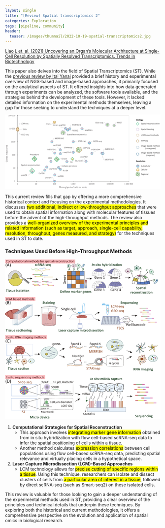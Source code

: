 ```yaml
---
layout: single
title: "[Review] Spatial transcriptomics 2"
categories: Exploration
tags: [pipeline, community]
header:
  teaser: /images/thumnail/2022-10-19-spatial-transcriptomics2.jpg
---
```


[Liao j. et. al. (2021) Uncovering an Organ’s Molecular Architecture at Single-Cell Resolution by Spatially Resolved Transcriptomics. Trends in Biotechnology](https://www.cell.com/trends/biotechnology/fulltext/S0167-7799(20)30140-2?_returnURL=https%3A%2F%2Flinkinghub.elsevier.com%2Fretrieve%2Fpii%2FS0167779920301402%3Fshowall%3Dtrue)

This paper also delves into the field of Spatial Transcriptomics (ST). While the [previous review by Itai Yanai](https://keun-hong.github.io/exploration/spatial-transcriptomics1/) provided a brief history and experimental overview of NGS-based and image-based approaches, it primarily focused on the analytical aspects of ST. It offered insights into how data generated through experiments can be analyzed, the software tools available, and the strategies behind the development of these tools. However, it lacked detailed information on the experimental methods themselves, leaving a gap for those seeking to understand the techniques at a deeper level.

![](../../images/2022-10-19-spatial-transcriptomics2/2024-08-14-14-24-28-image.png)

This current review fills that gap by offering a more comprehensive historical context and focusing on the experimental methodologies. It discusses <mark>two additional, indirect or low-throughput approaches</mark> that were used to obtain spatial information along with molecular features of tissues before the advent of the high-throughput methods. The review also provides a <mark>well-organized overview of the experimental principles and related information (such as target, approach, single-cell capability, resolution, throughput, genes measured, and strategy)</mark> for the techniques used in ST to date.

### Techniques Used Before High-Throughput Methods

![Untitled-1.png](../../images/2022-10-19-spatial-transcriptomics2/0f003f8f2dcf347be646ba2c83463f6d3a1bb326.png)

1. **Computational Strategies for Spatial Reconstruction**
   - This approach involves <mark>integrating marker gene information</mark> obtained from in situ hybridization with flow cell-based scRNA-seq data to infer the spatial positioning of cells within a tissue.
   - Another method calculates <mark>expression correlations</mark> between cell populations using flow cell-based scRNA-seq data, predicting spatial relevance and virtually placing cells in a hypothetical space.
2. **Laser Capture Microdissection (LCM)-Based Approaches**
   - LCM technology allows for <mark>precise cutting of specific regions within a tissue</mark>. Using this technique, researchers can isolate and dissect clusters of cells from <mark>a particular area of interest in a tissue</mark>, followed by direct scRNA-seq (such as Smart-seq2) on these isolated cells.

This review is valuable for those looking to gain a deeper understanding of the experimental methods used in ST, providing a clear overview of the principles and technical details that underpin these techniques. By exploring both the historical and current methodologies, it offers a comprehensive perspective on the evolution and application of spatial omics in biological research.